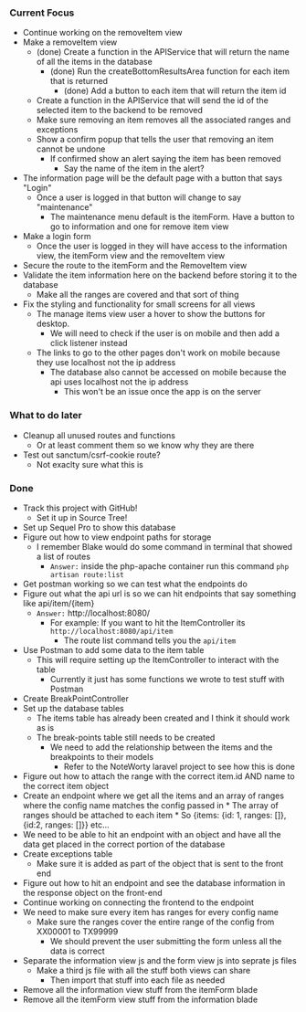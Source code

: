### Current Focus
* Continue working on the removeItem view
* Make a removeItem view
    * (done) Create a function in the APIService that will return the name of all the items in the database
        * (done) Run the createBottomResultsArea function for each item that is returned
            * (done) Add a button to each item that will return the item id
    * Create a function in the APIService that will send the id of the selected item to the backend to be removed
    * Make sure removing an item removes all the associated ranges and exceptions
    * Show a confirm popup that tells the user that removing an item cannot be undone
        * If confirmed show an alert saying the item has been removed
            * Say the name of the item in the alert?
* The information page will be the default page with a button that says "Login"
    * Once a user is logged in that button will change to say "maintenance"
        * The maintenance menu default is the itemForm. Have a button to go to information and one for remove item view
* Make a login form
    * Once the user is logged in they will have access to the information view, the itemForm view and the removeItem view
* Secure the route to the itemForm and the RemoveItem view
* Validate the item information here on the backend before storing it to the database
    * Make all the ranges are covered and that sort of thing
* Fix the styling and functionality for small screens for all views
    * The manage items view user a hover to show the buttons for desktop.
        * We will need to check if the user is on mobile and then add a click listener instead
    * The links to go to the other pages don't work on mobile because they use localhost not the ip address
        * The database also cannot be accessed on mobile because the api uses localhost not the ip address
            * This won't be an issue once the app is on the server

### What to do later
* Cleanup all unused routes and functions
    * Or at least comment them so we know why they are there
* Test out sanctum/csrf-cookie route?
    * Not exaclty sure what this is

### Done
* Track this project with GitHub!
    * Set it up in Source Tree!
* Set up Sequel Pro to show this database
* Figure out how to view endpoint paths for storage
    * I remember Blake would do some command in terminal that showed a list of routes
        * `Answer:` inside the php-apache container run this command `php artisan route:list`
* Get postman working so we can test what the endpoints do
* Figure out what the api url is so we can hit endpoints that say something like api/item/{item}
    * `Answer:` http://localhost:8080/
        * For example: If you want to hit the ItemController its `http://localhost:8080/api/item`
            * The route list command tells you the `api/item` 
* Use Postman to add some data to the item table
    * This will require setting up the ItemController to interact with the table
        * Currently it just has some functions we wrote to test stuff with Postman
* Create BreakPointController
* Set up the database tables
    * The items table has already been created and I think it should work as is
    * The break-points table still needs to be created
        * We need to add the relationship between the items and the breakpoints to their models
            * Refer to the NoteWorty laravel project to see how this is done
* Figure out how to attach the range with the correct item.id AND name to the correct item object
* Create an endpoint where we get all the items and an array of ranges where the config name matches the config passed in
        * The array of ranges should be attached to each item
            * So {items: {id: 1, ranges: []}, {id:2, ranges: []}} etc...
* We need to be able to hit an endpoint with an object and have all the data get placed in the correct portion of the database
* Create exceptions table
    * Make sure it is added as part of the object that is sent to the front end
* Figure out how to hit an endpoint and see the database information in the response object on the front-end
* Continue working on connecting the frontend to the endpoint
* We need to make sure every item has ranges for every config name
    * Make sure the ranges cover the entire range of the config from XX00001 to TX99999
        * We should prevent the user submitting the form unless all the data is correct
* Separate the information view js and the form view js into seprate js files
    * Make a third js file with all the stuff both views can share
        * Then import that stuff into each file as needed
* Remove all the information view stuff from the itemForm blade
* Remove all the itemForm view stuff from the information blade
            